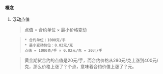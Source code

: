 #### 概念

1. 浮动点值

   > 点值 = 合约单位 × 最小价格变动

   > ```
   > * 合约单位：1000克/手
   > * 最小变动价位：0.02元/克
   > 点值 = 1000克/手 × 0.02元/克 = 20元/手

   > 黄金期货合约的点值是20元/手，而合约价格从280元/克上涨到400元/克，那么价格上涨了？个点，意味着合约价值上涨了？元。